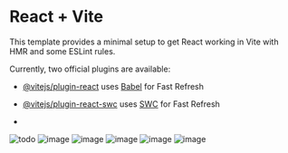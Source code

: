 # React + Vite

This template provides a minimal setup to get React working in Vite with HMR and some ESLint rules.

Currently, two official plugins are available:

- [@vitejs/plugin-react](https://github.com/vitejs/vite-plugin-react/blob/main/packages/plugin-react/README.md) uses [Babel](https://babeljs.io/) for Fast Refresh
- [@vitejs/plugin-react-swc](https://github.com/vitejs/vite-plugin-react-swc) uses [SWC](https://swc.rs/) for Fast Refresh

- 
![todo](https://github.com/user-attachments/assets/071f6546-cc58-48ad-b5b1-bf3dab9cdb96)
![image](https://github.com/user-attachments/assets/86137936-be39-4d23-a05a-9ba8162a0251)
![image](https://github.com/user-attachments/assets/4ab07a13-b41d-484b-a6b2-34e51ae59836)
![image](https://github.com/user-attachments/assets/331e565d-14c6-4e1d-948a-4a0ba70621c8)
![image](https://github.com/user-attachments/assets/22cd707d-c0aa-49a5-9b1b-46a49b5821fe)
![image](https://github.com/user-attachments/assets/9f805ce4-65c2-4846-8a3a-f086fa15f0a1)
